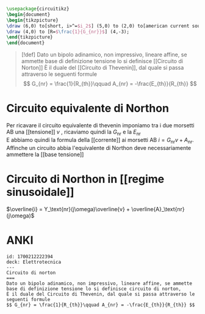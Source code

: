 ```tikz
\usepackage{circuitikz}
\begin{document}
\begin{tikzpicture}
\draw (6,0) to[short, i>^=$i_2$] (5,0) to (2,0) to[american current source, l=$A_{nr}$] (2,-3) to (6,-3) to [open, v=$v_2$] (6,0);
\draw (4,0) to [R=$\frac{1}{G_{nr}}$] (4,-3);
\end{tikzpicture}
\end{document}
```

>[!def]
>Dato un bipolo adinamico, non impressivo, lineare affine, se ammette base di definizione tensione lo si definisce [[Circuito di Norton]] 
>È il duale del [[Circuito di Thevenin]], dal quale si passa attraverso le seguenti formule
>$$ G_{nr} = \frac{1}{R_{th}}\qquad A_{nr} = -\frac{E_{th}}{R_{th}} $$


# Circuito equivalente di Northon
Per ricavare il circuito equivalente di thevenin imponiamo tra i due morsetti AB una [[tensione]] $v$ , ricaviamo quindi la $G_\text{nr}$ e la $E_\text{nr}$  
E abbiamo quindi la formula della [[corrente]] ai morsetti AB $i = G_\text{nr}v + A_\text{nr}$. Affinche un circuito abbia l'equivalente di Northon deve necessariamente ammettere la [[base tensione]]

# Circuito di Northon in [[regime sinusoidale]]
$\overline{i} = Y_\text{nr}(j\omega)\overline{v} + \overline{A}_\text{nr}(j\omega)$

# ANKI

```anki
id: 1700212222394
deck: Elettrotecnica
---
Circuito di norton
===
Dato un bipolo adinamico, non impressivo, lineare affine, se ammette base di definizione tensione lo si definisce circuito di norton,
È il duale del Circuito di Thevenin, dal quale si passa attraverso le seguenti formule
$$ G_{nr} = \frac{1}{R_{th}}\qquad A_{nr} = -\frac{E_{th}}{R_{th}} $$
```
